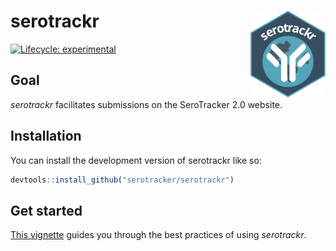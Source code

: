 
<!-- README.md is generated from README.Rmd. Please edit that file -->

# serotrackr <a href="https://serotracker.github.io/serotrackr/"><img src="man/figures/logo.svg" align="right" height="139" alt="" /></a>

<!-- badges: start -->

[![Lifecycle:
experimental](https://img.shields.io/badge/lifecycle-experimental-orange.svg)](https://lifecycle.r-lib.org/articles/stages.html#experimental)
<!-- badges: end -->

## Goal

*serotrackr* facilitates submissions on the SeroTracker 2.0 website.

## Installation

You can install the development version of serotrackr like so:

``` r
devtools::install_github("serotracker/serotrackr")
```

## Get started

[This
vignette](https://serotracker.github.io/serotrackr/articles/serotrackr.html)
guides you through the best practices of using *serotrackr*.
